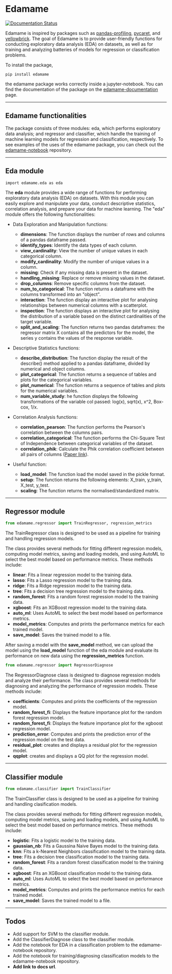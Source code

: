

# Edamame

[![Documentation Status](https://readthedocs.org/projects/ansicolortags/badge/?version=latest)](https://edamame-doc.readthedocs.io/en/latest/index.html)

Edamame is inspired by packages such as [pandas-profiling](https://github.com/ydataai/pandas-profiling), [pycaret](https://github.com/pycaret/pycaret>), and [yellowbrick](https://github.com/DistrictDataLabs/yellowbrick>). The goal of Edamame is to provide user-friendly functions for conducting exploratory data analysis (EDA) on datasets, as well as for training and analyzing batteries of models for regression or classification problems.

To install the package,

```console
pip install edamame
```

the edamame package works correctly inside a jupyter-notebook. You can find the documentation of the package on the [edamame-documentation](https://edamame-doc.readthedocs.io/en/latest/index.html) page.

<hr>


## Edamame functionalities


The package consists of three modules: eda, which performs exploratory data analysis; and regressor and classifier, which handle the training of machine learning models for regression and classification, respectively. To see examples of the uses of the edamame package, you can check out the [edamame-notebook](https://github.com/marcosalvalaggio/edamame-notebooks) repository.

<hr>

## Eda module


``import edamame.eda as eda``

The **eda** module provides a wide range of functions for performing exploratory data analysis (EDA) on datasets. With this module you can easily explore and manipulate your data, conduct descriptive statistics, correlation analysis, and prepare your data for machine learning. The "eda" module offers the following functionalities:

* Data Exploration and Manipulation functions:

   - **dimensions**: The function displays the number of rows and columns of a pandas dataframe passed. 
   - **identify_types**: Identify the data types of each column.
   - **view_cardinality**: View the number of unique values in each categorical column.
   - **modify_cardinality**: Modify the number of unique values in a column.
   - **missing**: Check if any missing data is present in the dataset.
   - **handling_missing**: Replace or remove missing values in the dataset.
   - **drop_columns**: Remove specific columns from the dataset.
   - **num_to_categorical**: The function returns a dataframe with the columns transformed into an "object".
   - **interaction**: The function display an interactive plot for analysing relationships between numerical columns with a scatterplot.
   - **inspection**: The function displays an interactive plot for analysing the distribution of a variable based on the distinct cardinalities of the target variable.
   - **split_and_scaling**: The function returns two pandas dataframes: the regressor matrix X contains all the predictors for the model, the series y contains the values of the response variable.

* Descriptive Statistics functions:

   - **describe_distribution**: The function display the result of the describe() method applied to a pandas dataframe, divided by numerical and object columns.
   - **plot_categorical**: The function returns a sequence of tables and plots for the categorical variables.
   - **plot_numerical**:  The function returns a sequence of tables and plots for the numerical variables.
   - **num_variable_study**: he function displays the following transformations of the variable col passed: log(x), sqrt(x), x^2, Box-cox, 1/x.

* Correlation Analysis functions:

   - **correlation_pearson**: The function performs the Pearson's correlation between the columns pairs. 
   - **correlation_categorical**: The function performs the Chi-Square Test of Independence between categorical variables of the dataset. 
   - **correlation_phik**: Calculate the Phik correlation coefficient between all pairs of columns ([Paper link](https://arxiv.org/pdf/1811.11440.pdf)).

* Useful function:

   - **load_model**: The function load the model saved in the pickle format.
   - **setup**: The function returns the following elements: X_train, y_train, X_test, y_test.
   - **scaling**: The function returns the normalised/standardized matrix.

<hr>

## Regressor module

```python
from edamame.regressor import TrainRegressor, regression_metrics
```

The TrainRegressor class is designed to be used as a pipeline for training and handling regression models.

The class provides several methods for fitting different regression models, computing model metrics, saving and loading models, and using AutoML to select the best model based on performance metrics. These methods include:

* **linear**: Fits a linear regression model to the training data.
* **lasso**: Fits a Lasso regression model to the training data.
* **ridge**: Fits a Ridge regression model to the training data.
* **tree**: Fits a decision tree regression model to the training data.
* **random_forest**: Fits a random forest regression model to the training data.
* **xgboost**: Fits an XGBoost regression model to the training data.
* **auto_ml**: Uses AutoML to select the best model based on performance metrics.
* **model_metrics**: Computes and prints the performance metrics for each trained model.
* **save_model**: Saves the trained model to a file.

After saving a model with the **save_model** method, we can upload the model using the **load_model** function of the eda module and evaluate its performance on new data using the **regression_metrics** function.

```python
from edamame.regressor import RegressorDiagnose
```

The RegressorDiagnose class is designed to diagnose regression models and analyze their performance.
The class provides several methods for diagnosing and analyzing the performance of regression models. These methods include:

* **coefficients**: Computes and prints the coefficients of the regression model.
* **random_forest_fi**: Displays the feature importance plot for the random forest regression model. 
* **random_forest_fi**: Displays the feature importance plot for the xgboost regression model. 
* **prediction_error**: Computes and prints the prediction error of the regression model on the test data.
* **residual_plot**: creates and displays a residual plot for the regression model.
* **qqplot**: creates and displays a QQ plot for the regression model.

<hr>

## Classifier module


```python
from edamame.classifier import TrainClassifier
```

The TrainClassifier class is designed to be used as a pipeline for training and handling clasification models.

The class provides several methods for fitting different regression models, computing model metrics, saving and loading models, and using AutoML to select the best model based on performance metrics. These methods include:

* **logistic**: Fits a logistic model to the training data.
* **gaussian_nb**: Fits a Gaussina Naive Bayes model to the training data.
* **knn**: Fits a k-Nearest Neighbors classification model to the training data.
* **tree**: Fits a decision tree classification model to the training data.
* **random_forest**: Fits a random forest classification model to the training data.
* **xgboost**: Fits an XGBoost classification model to the training data.
* **auto_ml**: Uses AutoML to select the best model based on performance metrics.
* **model_metrics**: Computes and prints the performance metrics for each trained model.
* **save_model**: Saves the trained model to a file.

<hr>

## Todos


* Add support for SVM to the classifier module.
* Add the ClassifierDiagnose class to the classifier module.
* Add the notebook for EDA in a classification problem to the edamame-notebook repository.
* Add the notebook for training/diagnosing classification models to the edamame-notebook repository.
* **Add link to docs url**.


